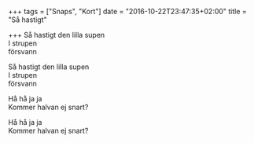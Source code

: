 +++
tags = ["Snaps", "Kort"]
date = "2016-10-22T23:47:35+02:00"
title = "Så hastigt"

+++
Så hastigt den lilla supen   
I strupen   
försvann  
  
Så hastigt den lilla supen   
I strupen   
försvann  
  
Hå hå ja ja  
Kommer halvan ej snart?  
  
Hå hå ja ja  
Kommer halvan ej snart?  
  

